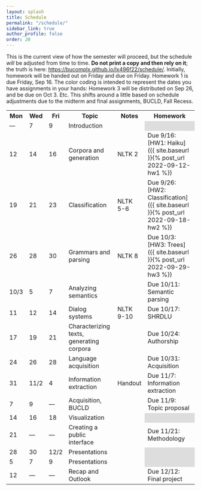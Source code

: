 ```yaml
---
layout: splash
title: Schedule
permalink: "/schedule/"
sidebar_link: true
author_profile: false
order: 20
---
```


This is the current view of how the semester will proceed, but the schedule *will* be adjusted from time to time.
**Do not print a copy and then rely on it**; the truth is here:
<https://bucomplx.github.io/lx496f22/schedule/>.
Initially, homework will be handed out on Friday and due on Friday.
Homework 1 is due Friday, Sep 16.
The color coding is intended to represent the dates you have
assignments in your hands: Homework 3 will be distributed on Sep 26,
and be due on Oct 3.  Etc.
This shifts around a little based on schedule adjustments due
to the midterm and final assignments, BUCLD, Fall Recess.

<table>
<tr>
<th>Mon</th>
<th>Wed</th>
<th>Fri</th>
<th>Topic</th>
<th>Notes</th>
<th>Homework</th>
</tr>
<tr>
<td colspan="1" class="schednote">&mdash;</td>
<td colspan="1" >7</td>
<td colspan="1" class="schedodd">9</td>
<td>Introduction</td>
<td rowspan="1" markdown="1">

</td>
<td style="background-color: #ddd"></td></tr>
<tr>
<td colspan="1" class="schedodd">12</td>
<td colspan="1" class="schedodd">14</td>
<td colspan="1" class="schedeven">16</td>
<td>Corpora and generation</td>
<td rowspan="1" markdown="1">
NLTK 2
</td>
<td rowspan="1" markdown="1" class="schedodd">
Due 9/16:
[HW1: Haiku]({{ site.baseurl }}{% post_url 2022-09-12-hw1 %})
</td>
</tr>
<tr>
<td colspan="1" class="schedeven">19</td>
<td colspan="1" class="schedeven">21</td>
<td colspan="1" class="schedeven">23</td>
<td>Classification</td>
<td rowspan="1" markdown="1">
NLTK 5-6
</td>
<td rowspan="1" markdown="1" class="schedeven">
Due 9/26:
[HW2: Classification]({{ site.baseurl }}{% post_url 2022-09-18-hw2 %})
</td>
</tr>
<tr>
<td colspan="1" class="schedodd">26</td>
<td colspan="1" class="schedodd">28</td>
<td colspan="1" class="schedodd">30</td>
<td>Grammars and parsing</td>
<td rowspan="1" markdown="1">
NLTK 8
</td>
<td rowspan="1" markdown="1" class="schedodd">
Due 10/3:
[HW3: Trees]({{ site.baseurl }}{% post_url 2022-09-29-hw3 %})
</td>
</tr>
<tr>
<td colspan="1" class="schedeven">10/3</td>
<td colspan="1" class="schedeven">5</td>
<td colspan="1" class="schedeven">7</td>
<td>Analyzing semantics</td>
<td rowspan="1" markdown="1">

</td>
<td rowspan="1" markdown="1" class="schedeven">
Due 10/11:
Semantic parsing
</td>
</tr>
<tr>
<td colspan="1" class="schedrevnote">11</td>
<td colspan="1" class="schedodd">12</td>
<td colspan="1" class="schedodd">14</td>
<td>Dialog systems</td>
<td rowspan="1" markdown="1">
NLTK 9-10
</td>
<td rowspan="1" markdown="1" class="schedodd">
Due 10/17:
SHRDLU
</td>
</tr>
<tr>
<td colspan="1" class="schedeven">17</td>
<td colspan="1" class="schedeven">19</td>
<td colspan="1" class="schedeven">21</td>
<td>
Characterizing texts, generating corpora
</td>
<td rowspan="1" markdown="1">

</td>
<td rowspan="1" markdown="1" class="schedeven">
Due 10/24:
Authorship
</td>
</tr>
<tr>
<td colspan="1" class="schedodd">24</td>
<td colspan="1" class="schedodd">26</td>
<td colspan="1" class="schedodd">28</td>
<td>
Language acquisition
</td>
<td rowspan="1" markdown="1">

</td>
<td rowspan="1" markdown="1" class="schedodd">
Due 10/31:
Acquisition
</td>
</tr>
<tr>
<td colspan="1" class="schedeven">31</td>
<td colspan="1" class="schedeven">11/2</td>
<td colspan="1" class="schedeven">4</td>
<td>
Information extraction
</td>
<td rowspan="1" markdown="1">
Handout
</td>
<td rowspan="1" markdown="1" class="schedeven">
Due 11/7:
Information extraction
</td>
</tr>
<tr>
<td colspan="1">7</td>
<td colspan="1">9</td>
<td colspan="1" class="schednote">&mdash;</td>
<td>Acquisition, BUCLD</td>
<td rowspan="1" markdown="1">

</td>
<td rowspan="1" markdown="1" class="schednote">
Due 11/9:
Topic proposal
</td>
</tr>
<tr>
<td colspan="1">14</td>
<td colspan="1">16</td>
<td colspan="1">18</td>
<td>Visualization</td>
<td rowspan="1" markdown="1">

</td>
<td style="background-color: #ddd"></td>
</tr>
<tr>
<td colspan="1">21</td>
<td colspan="1" class="schednote">&mdash;</td>
<td colspan="1" class="schednote">&mdash;</td>
<td>Creating a public interface</td>
<td rowspan="1" markdown="1">

</td>
<td rowspan="1" markdown="1" class="schednote">
Due 11/21:
Methodology
</td>

</tr>
<tr>
<td colspan="1">28</td>
<td colspan="1">30</td>
<td colspan="1">12/2</td>
<td>Presentations</td>
<td rowspan="1" markdown="1">

</td>
<td style="background-color: #ddd"></td>
</tr>
<tr>
<td colspan="1">5</td>
<td colspan="1">7</td>
<td colspan="1">9</td>
<td>Presentations</td>
<td rowspan="1" markdown="1">

</td>
<td style="background-color: #ddd"></td>
</tr>
<tr>
<td>12</td>
<td colspan="1" class="schednote">&mdash;</td>
<td colspan="1" class="schednote">&mdash;</td>
<td>Recap and Outlook</td>
<td rowspan="1" markdown="1">

</td>
<td rowspan="1" markdown="1" class="schednote">
Due 12/12:
Final project
</td>
</tr>
</table>
